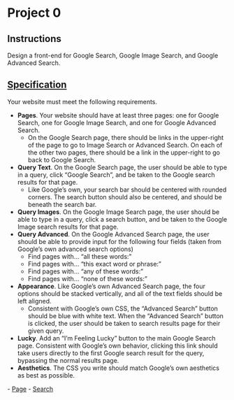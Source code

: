 # Project 0 
## Instructions
Design a front-end for Google Search, Google Image Search, and Google Advanced Search.

## [Specification](https://cs50.harvard.edu/web/2020/projects/0/search/#specification)

Your website must meet the following requirements.

- **Pages**. Your website should have at least three pages: one for Google Search, one for Google Image Search, and one for Google Advanced Search.
	- On the Google Search page, there should be links in the upper-right of the page to go to Image Search or Advanced Search. On each of the other two pages, there should be a link in the upper-right to go back to Google Search.
- **Query Text**. On the Google Search page, the user should be able to type in a query, click “Google Search”, and be taken to the Google search results for that page.
	- Like Google’s own, your search bar should be centered with rounded corners. The search button should also be centered, and should be beneath the search bar.
- **Query Images**. On the Google Image Search page, the user should be able to type in a query, click a search button, and be taken to the Google Image search results for that page.
- **Query Advanced**. On the Google Advanced Search page, the user should be able to provide input for the following four fields (taken from Google’s own advanced search options)
	- Find pages with… “all these words:”
	- Find pages with… “this exact word or phrase:”
	- Find pages with… “any of these words:”
	- Find pages with… “none of these words:”
- **Appearance**. Like Google’s own Advanced Search page, the four options should be stacked vertically, and all of the text fields should be left aligned.
	- Consistent with Google’s own CSS, the “Advanced Search” button should be blue with white text. When the “Advanced Search” button is clicked, the user should be taken to search results page for their given query.
- **Lucky**. Add an “I’m Feeling Lucky” button to the main Google Search page. Consistent with Google’s own behavior, clicking this link should take users directly to the first Google search result for the query, bypassing the normal results page.
- **Aesthetics**. The CSS you write should match Google’s own aesthetics as best as possible.

<!-- Refs -->
\- [Page](https://cs50.harvard.edu/web/2020/projects/0/)
\- [Search](https://cs50.harvard.edu/web/2020/projects/0/search/)